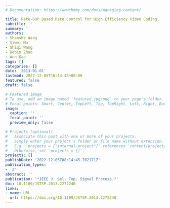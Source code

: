 ```yaml
---
# Documentation: https://wowchemy.com/docs/managing-content/

title: Rate-GOP Based Rate Control for High Efficiency Video Coding
subtitle: ''
summary: ''
authors:
- Shanshe Wang
- Siwei Ma
- Shiqi Wang
- Debin Zhao
- Wen Gao
tags: []
categories: []
date: '2013-01-01'
lastmod: 2022-12-05T16:14:45+08:00
featured: false
draft: false

# Featured image
# To use, add an image named `featured.jpg/png` to your page's folder.
# Focal points: Smart, Center, TopLeft, Top, TopRight, Left, Right, BottomLeft, Bottom, BottomRight.
image:
  caption: ''
  focal_point: ''
  preview_only: false

# Projects (optional).
#   Associate this post with one or more of your projects.
#   Simply enter your project's folder or file name without extension.
#   E.g. `projects = ["internal-project"]` references `content/project/deep-learning/index.md`.
#   Otherwise, set `projects = []`.
projects: []
publishDate: '2022-12-05T08:14:45.702171Z'
publication_types:
- '2'
abstract: ''
publication: '*IEEE J. Sel. Top. Signal Process.*'
doi: 10.1109/JSTSP.2013.2272240
links:
- name: URL
  url: https://doi.org/10.1109/JSTSP.2013.2272240
---
```

